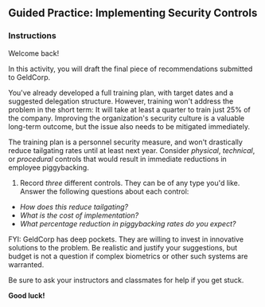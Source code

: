 ## Guided Practice: Implementing Security Controls

### Instructions

Welcome back!

In this activity, you will draft the final piece of recommendations submitted to GeldCorp.

You've already developed a full training plan, with target dates and a suggested delegation structure. However, training won't address the problem in the short term: It will take at least a quarter to train just 25% of the company. Improving the organization's security culture is a valuable long-term outcome, but the issue also needs to be mitigated immediately.

The training plan is a personnel security measure, and won't drastically reduce tailgating rates until at least next year. Consider _physical_, _technical_, or _procedural_ controls that would result in immediate reductions in employee piggybacking. 

1. Record _three_ different controls. They can be of any type you'd like. Answer the following questions about each control:
  - _How does this reduce tailgating?_
  - _What is the cost of implementation?_
  - _What percentage reduction in piggybacking rates do you expect?_

FYI: GeldCorp has deep pockets. They are willing to invest in innovative solutions to the problem. Be realistic and justify your suggestions, but budget is not a question if complex biometrics or other such systems are warranted.

Be sure to ask your instructors and classmates for help if you get stuck.

**Good luck!**